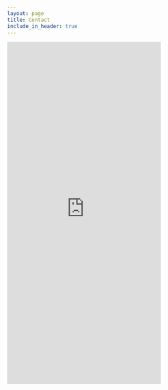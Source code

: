 ```yaml
---
layout: page
title: Contact
include_in_header: true
---
```


<iframe class="contactiframe" src="https://docs.google.com/forms/d/1_LNUDhoT9vbdLlIoEdix4ytKqoVJIU-uBMxM9qV3MYc/viewform?embedded=true" width="360" height="800" frameborder="0" marginheight="0" marginwidth="0">Loading...</iframe>